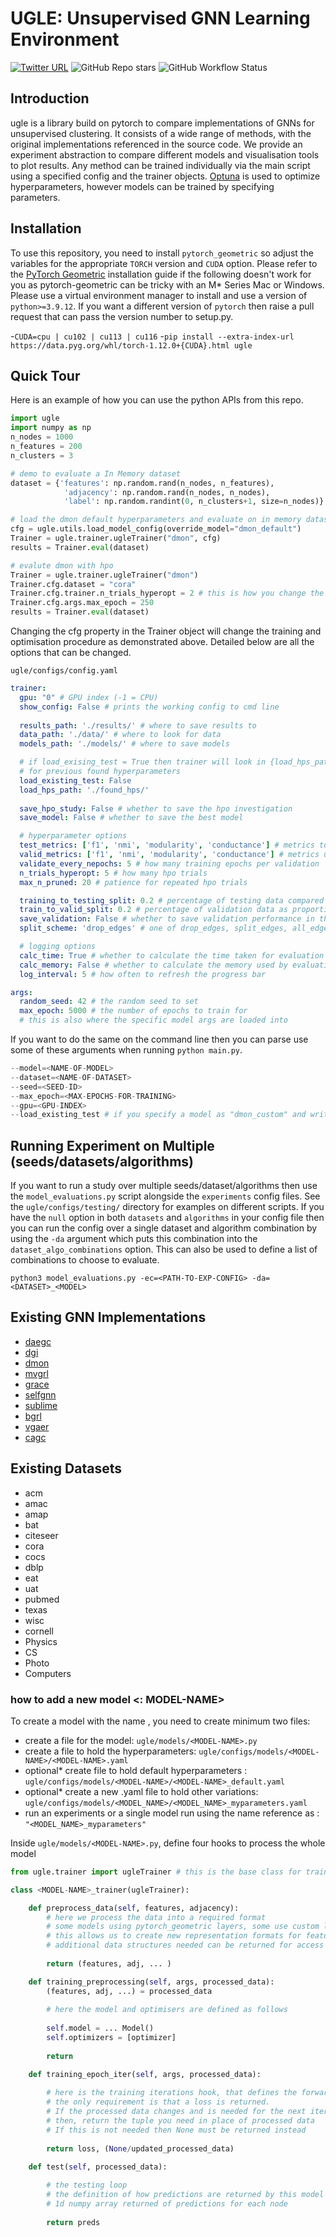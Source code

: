 # UGLE: Unsupervised GNN Learning Environment


[![Twitter URL](https://img.shields.io/twitter/url/https/twitter.com/willleeney.svg?style=social&label=Follow%20%40willleeney)](https://twitter.com/willleeney)
![GitHub Repo stars](https://img.shields.io/github/stars/willleeney/ugle?style=social)
![GitHub Workflow Status](https://img.shields.io/github/actions/workflow/status/willleeney/ugle/main-workflow.yaml)


## Introduction

ugle is a library build on pytorch to compare implementations of GNNs for unsupervised clustering.
It consists of a wide range of methods, with the original implementations referenced in the source code.
We provide an experiment abstraction to compare different models and visualisation tools to plot results. 
Any method can be trained individually via the main script using a specified config and the trainer objects. 
[Optuna](https://optuna.readthedocs.io/en/stable/tutorial/index.html) is used to optimize hyperparameters, however models can be trained by specifying parameters. 


## Installation

To use this repository, you need to install `pytorch_geometric` so adjust the variables for the appropriate `TORCH` version and `CUDA` option. Please refer to the [PyTorch Geometric](https://pytorch-geometric.readthedocs.io/en/latest/install/installation.html) installation guide if the following doesn't work for you as pytorch-geometric can be tricky with an M* Series Mac or Windows. Please use a virtual environment manager to install and use a version of `python>=3.9.12`. If you want a different version of `pytorch` then raise a pull request that can pass the version number to setup.py. 


-`CUDA=cpu | cu102 | cu113 | cu116` 
-`pip install --extra-index-url https://data.pyg.org/whl/torch-1.12.0+{CUDA}.html ugle`


## Quick Tour

Here is an example of how you can use the python APIs from this repo.

```python 
import ugle
import numpy as np
n_nodes = 1000
n_features = 200
n_clusters = 3

# demo to evaluate a In Memory dataset 
dataset = {'features': np.random.rand(n_nodes, n_features),
            'adjacency': np.random.rand(n_nodes, n_nodes),
            'label': np.random.randint(0, n_clusters+1, size=n_nodes)}

# load the dmon default hyperparameters and evaluate on in memory dataset
cfg = ugle.utils.load_model_config(override_model="dmon_default")
Trainer = ugle.trainer.ugleTrainer("dmon", cfg)
results = Trainer.eval(dataset)

# evalute dmon with hpo
Trainer = ugle.trainer.ugleTrainer("dmon")
Trainer.cfg.dataset = "cora"
Trainer.cfg.trainer.n_trials_hyperopt = 2 # this is how you change the config
Trainer.cfg.args.max_epoch = 250
results = Trainer.eval(dataset)
```

Changing the cfg property in the Trainer object will change the training and optimisation procedure as demonstrated above. Detailed below are all the options that can be changed. 

 ```ugle/configs/config.yaml```
```yaml
trainer:
  gpu: "0" # GPU index (-1 = CPU)
  show_config: False # prints the working config to cmd line
  
  results_path: './results/' # where to save results to
  data_path: './data/' # where to look for data
  models_path: './models/' # where to save models 

  # if load_exising_test = True then trainer will look in {load_hps_path}{cfg.dataset}_{cfg.model}.pkl"
  # for previous found hyperparameters
  load_existing_test: False
  load_hps_path: './found_hps/'
  
  save_hpo_study: False # whether to save the hpo investigation 
  save_model: False # whether to save the best model

  # hyperparameter options
  test_metrics: ['f1', 'nmi', 'modularity', 'conductance'] # metrics to evaluate test data 
  valid_metrics: ['f1', 'nmi', 'modularity', 'conductance'] # metrics used for hpo and model selection
  validate_every_nepochs: 5 # how many training epochs per validation 
  n_trials_hyperopt: 5 # how many hpo trials
  max_n_pruned: 20 # patience for repeated hpo trials

  training_to_testing_split: 0.2 # percentage of testing data compared to total of training+validation 
  train_to_valid_split: 0.2 # percentage of validation data as proportion of the whole dataset
  save_validation: False # whether to save validation performance in the results object
  split_scheme: 'drop_edges' # one of drop_edges, split_edges, all_edges, no_edges (see ugle.datasets.split_adj() for more info)

  # logging options
  calc_time: True # whether to calculate the time taken for evaluation
  calc_memory: False # whether to calculate the memory used by evaluation 
  log_interval: 5 # how often to refresh the progress bar

args: 
  random_seed: 42 # the random seed to set
  max_epoch: 5000 # the number of epochs to train for 
  # this is also where the specific model args are loaded into 
```

If you want to do the same on the command line then you can parse use some of these arguments when running `python main.py`. 

```python
--model=<NAME-OF-MODEL> 
--dataset=<NAME-OF-DATASET> 
--seed=<SEED-ID> 
--max_epoch=<MAX-EPOCHS-FOR-TRAINING> 
--gpu=<GPU-INDEX>
--load_existing_test # if you specify a model as "dmon_custom" and write some custom args in the appropriate file that you want to test on then use this argument to load these
```

## Running Experiment on Multiple (seeds/datasets/algorithms)

If you want to run a study over multiple seeds/dataset/algorithms then use the `model_evaluations.py` script alongside the `experiments` config files. See the `ugle/configs/testing/` directory for examples on different scripts. If you have the `null` option in both `datasets` and `algorithms` in your config file then you can run the config over a single dataset and algorithm combination by using the `-da` argument which puts this combination into the `dataset_algo_combinations` option. This can also be used to define a list of combinations to choose to evaluate.

```python3 model_evaluations.py -ec=<PATH-TO-EXP-CONFIG> -da=<DATASET>_<MODEL>```


## Existing GNN Implementations 

- [daegc](https://github.com/Tiger101010/DAEGC)
- [dgi](https://github.com/PetarV-/DGI)
- [dmon](https://github.com/google-research/google-research/blob/master/graph_embedding/dmon/dmon.py)
- [mvgrl](https://github.com/kavehhassani/mvgrl)
- [grace](https://github.com/CRIPAC-DIG/GRACE)
- [selfgnn](https://github.com/zekarias-tilahun/SelfGNN)
- [sublime](https://github.com/GRAND-Lab/SUBLIME)
- [bgrl](https://github.com/Namkyeong/BGRL_Pytorch)
- [vgaer](https://github.com/qcydm/VGAER/tree/main/VGAER_codes)
- [cagc](https://github.com/wangtong627/CAGC/)

## Existing Datasets

- acm
- amac 
- amap
- bat
- citeseer
- cora
- cocs
- dblp
- eat
- uat
- pubmed
- texas
- wisc
- cornell
- Physics
- CS
- Photo
- Computers


### how to add a new model <: MODEL-NAME>

To create a model with the name <MODEL-NAME>, you need to create minimum two files:
* create a file for the model: ```ugle/models/<MODEL-NAME>.py```
* create a file to hold the hyperparameters: ```ugle/configs/models/<MODEL-NAME>/<MODEL-NAME>.yaml```
* optional* create file to hold default hyperparameters : ```ugle/configs/models/<MODEL-NAME>/<MODEL-NAME>_default.yaml```
* optional* create a new .yaml file to hold other variations: ```ugle/configs/models/<MODEL_NAME>/<MODEL_NAME>_myparameters.yaml``` 
* run an experiments or a single model run using the name reference as : ```"<MODEL_NAME>_myparameters"```

Inside ```ugle/models/<MODEL-NAME>.py```, define four hooks to process the whole model

```python
from ugle.trainer import ugleTrainer # this is the base class for training any model in this framework

class <MODEL-NAME>_trainer(ugleTrainer):

    def preprocess_data(self, features, adjacency):
        # here we process the data into a required format 
        # some models using pytorch_geometric layers, some use custom layers 
        # this allows us to create new representation formats for features/adjacency matrix
        # additional data structures needed can be returned for access under the tuple: processed_data
        
        return (features, adj, ... )

    def training_preprocessing(self, args, processed_data):
        (features, adj, ...) = processed_data
        
        # here the model and optimisers are defined as follows
        
        self.model = ... Model()
        self.optimizers = [optimizer]
        
        return

    def training_epoch_iter(self, args, processed_data):
    
        # here is the training iterations hook, that defines the forward pass for each model 
        # the only requirement is that a loss is returned.
        # If the processed data changes and is needed for the next iteration, 
        # then, return the tuple you need in place of processed data
        # If this is not needed then None must be returned instead
    
        return loss, (None/updated_processed_data)

    def test(self, processed_data):
    
        # the testing loop
        # the definition of how predictions are returned by this model
        # 1d numpy array returned of predictions for each node
    
        return preds

```
